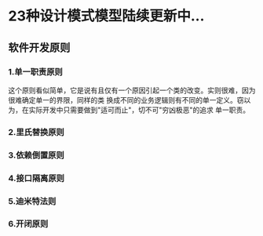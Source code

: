 # 23种设计模式模型陆续更新中...

## **软件开发原则**

### 1.单一职责原则
这个原则看似简单，它是说有且仅有一个原因引起一个类的改变。实则很难，因为很难确定单一的界限，同样的类
换成不同的业务逻辑则有不同的单一定义。窃以为，在实际开发中只需要做到"适可而止"，切不可"穷凶极恶"的追求
单一职责。
### 2.里氏替换原则

### 3.依赖倒置原则

### 4.接口隔离原则

### 5.迪米特法则

### 6.开闭原则
